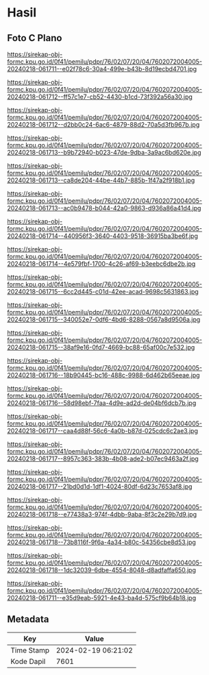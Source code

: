 # Hasil

## Foto C Plano

https://sirekap-obj-formc.kpu.go.id/0f41/pemilu/pdpr/76/02/07/20/04/7602072004005-20240218-061711--e02f78c6-30a4-499e-b43b-8d19ecbd4701.jpg

https://sirekap-obj-formc.kpu.go.id/0f41/pemilu/pdpr/76/02/07/20/04/7602072004005-20240218-061712--ff57c1e7-cb52-4430-b1cd-73f392a56a30.jpg

https://sirekap-obj-formc.kpu.go.id/0f41/pemilu/pdpr/76/02/07/20/04/7602072004005-20240218-061712--d2bb0c24-6ac6-4879-88d2-70a5d3fb967b.jpg

https://sirekap-obj-formc.kpu.go.id/0f41/pemilu/pdpr/76/02/07/20/04/7602072004005-20240218-061713--b9b72940-b023-47de-9dba-3a9ac6bd620e.jpg

https://sirekap-obj-formc.kpu.go.id/0f41/pemilu/pdpr/76/02/07/20/04/7602072004005-20240218-061713--ca8de204-44be-44b7-885b-1f47a2f918b1.jpg

https://sirekap-obj-formc.kpu.go.id/0f41/pemilu/pdpr/76/02/07/20/04/7602072004005-20240218-061713--ac0b9478-b044-42a0-9863-d936a86a41d4.jpg

https://sirekap-obj-formc.kpu.go.id/0f41/pemilu/pdpr/76/02/07/20/04/7602072004005-20240218-061714--440956f3-3640-4403-9518-36915ba3be6f.jpg

https://sirekap-obj-formc.kpu.go.id/0f41/pemilu/pdpr/76/02/07/20/04/7602072004005-20240218-061714--4e579fbf-1700-4c26-af69-b3eebc6dbe2b.jpg

https://sirekap-obj-formc.kpu.go.id/0f41/pemilu/pdpr/76/02/07/20/04/7602072004005-20240218-061715--6cc2d445-c01d-42ee-acad-9698c5631863.jpg

https://sirekap-obj-formc.kpu.go.id/0f41/pemilu/pdpr/76/02/07/20/04/7602072004005-20240218-061715--340052e7-0df6-4bd6-8288-0567a8d9506a.jpg

https://sirekap-obj-formc.kpu.go.id/0f41/pemilu/pdpr/76/02/07/20/04/7602072004005-20240218-061715--38af9e16-0fd7-4669-bc88-65af00c7e532.jpg

https://sirekap-obj-formc.kpu.go.id/0f41/pemilu/pdpr/76/02/07/20/04/7602072004005-20240218-061716--18b90445-bc16-488c-9988-6d462b65eeae.jpg

https://sirekap-obj-formc.kpu.go.id/0f41/pemilu/pdpr/76/02/07/20/04/7602072004005-20240218-061716--58d98ebf-7faa-4d9e-ad2d-de04bf6dcb7b.jpg

https://sirekap-obj-formc.kpu.go.id/0f41/pemilu/pdpr/76/02/07/20/04/7602072004005-20240218-061717--caa4d88f-56c6-4a0b-b87d-025cdc6c2ae3.jpg

https://sirekap-obj-formc.kpu.go.id/0f41/pemilu/pdpr/76/02/07/20/04/7602072004005-20240218-061717--8957c363-383b-4b08-ade2-b07ec9463a2f.jpg

https://sirekap-obj-formc.kpu.go.id/0f41/pemilu/pdpr/76/02/07/20/04/7602072004005-20240218-061717--21bd0d1d-1df1-4024-80df-6d23c7653af8.jpg

https://sirekap-obj-formc.kpu.go.id/0f41/pemilu/pdpr/76/02/07/20/04/7602072004005-20240218-061718--e77438a3-974f-4dbb-9aba-8f3c2e29b7d9.jpg

https://sirekap-obj-formc.kpu.go.id/0f41/pemilu/pdpr/76/02/07/20/04/7602072004005-20240218-061718--73b8116f-9f6a-4a34-b80c-54356cbe8d53.jpg

https://sirekap-obj-formc.kpu.go.id/0f41/pemilu/pdpr/76/02/07/20/04/7602072004005-20240218-061718--1dc32039-6dbe-4554-8048-d8adfaffa650.jpg

https://sirekap-obj-formc.kpu.go.id/0f41/pemilu/pdpr/76/02/07/20/04/7602072004005-20240218-061711--e35d9eab-5921-4e43-ba4d-575cf9b64b18.jpg


## Metadata

| Key        | Value               |
| ---------- | ------------------- |
| Time Stamp | 2024-02-19 06:21:02 |
| Kode Dapil | 7601                |



